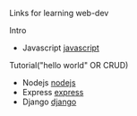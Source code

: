 Links for learning web-dev

Intro
- Javascript [javascript]

Tutorial("hello world" OR CRUD)
- Nodejs [nodejs]
- Express [express]
- Django [django]


[javascript]: https://developer.mozilla.org/ko/docs/Learn/JavaScript/First_steps/What_is_JavaScript
[express]: https://blogger.pe.kr/789
[nodejs]:https://javafa.gitbooks.io/nodejs_server_basic/content/
[django]:https://m.blog.naver.com/shino1025/221316480686
